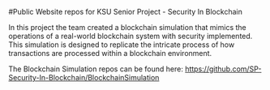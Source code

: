 #Public Website repos for KSU Senior Project - Security In Blockchain

In this project the team created a blockchain simulation that mimics the operations of a real-world blockchain system with security implemented. This simulation is designed to replicate the intricate process of how transactions are processed within a blockchain environment.

The Blockchain Simulation repos can be found here: 
https://github.com/SP-Security-In-Blockchain/BlockchainSimulation
